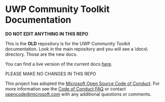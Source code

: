 UWP Community Toolkit Documentation
=========================

**DO NOT EDIT ANYTHING IN THIS REPO**

This is the **OLD** repository is for the UWP Community Toolkit documentation. Look in the main repository and you will see a \docs\ directory.  Those are the new docs.

You can find a live version of the current docs [here](https://www.uwpcommunitytoolkit.com).  


PLEASE MAKE NO CHANGES IN THIS REPO



This project has adopted the [Microsoft Open Source Code of Conduct](https://opensource.microsoft.com/codeofconduct/). For more information see the [Code of Conduct FAQ](https://opensource.microsoft.com/codeofconduct/faq/) or contact [opencode@microsoft.com](mailto:opencode@microsoft.com) with any additional questions or comments. 

